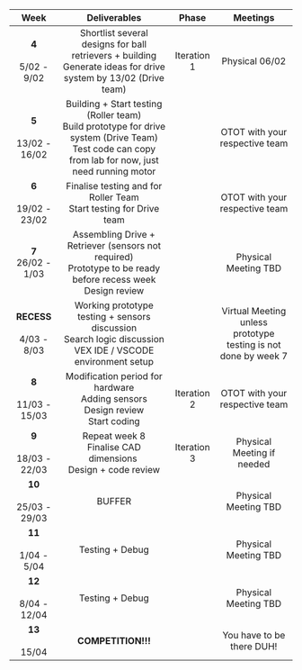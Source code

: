 |                  Week                  |                                                                        Deliverables                                                                        |    Phase    |                              Meetings                              |
| :-------------------------------------: | :---------------------------------------------------------------------------------------------------------------------------------------------------------: | :---------: | :-----------------------------------------------------------------: |
|   **4**<br /><br />5/02 - 9/02   |                     Shortlist several designs for ball retrievers + building<br />Generate ideas for drive system by 13/02 (Drive team)                     | Iteration 1 |                           Physical 06/02                           |
|  **5**<br /><br />13/02 - 16/02  | Building + Start testing (Roller team)<br />Build prototype for drive system (Drive Team)<br />Test code can copy from lab for now, just need running motor |            |                   OTOT with your respective team                   |
|  **6**<br /><br />19/02 - 23/02  |                                           Finalise testing and for Roller Team<br />Start testing for Drive team                                           |            |                   OTOT with your respective team                   |
|      **7**<br />26/02 - 1/03      |                    Assembling Drive + Retriever (sensors not required)<br />Prototype to be ready before recess week<br />Design review                    |            |                        Physical Meeting TBD                        |
| **RECESS**<br /><br />4/03 - 8/03 |                     Working prototype testing + sensors discussion<br />Search logic discussion<br />VEX IDE / VSCODE environment setup                     |            | Virtual Meeting<br />unless prototype testing is not done by week 7 |
|  **8**<br /><br />11/03 - 15/03  |                                  Modification period for hardware<br />Adding sensors<br />Design review<br />Start coding                                  | Iteration 2 |                   OTOT with your respective team                   |
|  **9**<br /><br />18/03 - 22/03  |                                           Repeat week 8<br />Finalise CAD dimensions <br />Design + code review                                           | Iteration 3 |                     Physical Meeting if needed                     |
|  **10**<br /><br />25/03 - 29/03  |                                                                           BUFFER                                                                           |            |                        Physical Meeting TBD                        |
|   **11**<br /><br />1/04 - 5/04   |                                                                       Testing + Debug                                                                       |            |                        Physical Meeting TBD                        |
|  **12**<br /><br />8/04 - 12/04  |                                                                       Testing + Debug                                                                       |            |                        Physical Meeting TBD                        |
|      **13**<br /><br />15/04      |                                                                  **COMPETITION!!!**                                                                  |            |                      You have to be there DUH!                      |
